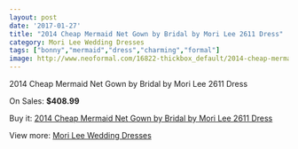 ```yaml
---
layout: post
date: '2017-01-27'
title: "2014 Cheap Mermaid Net Gown by Bridal by Mori Lee 2611 Dress"
category: Mori Lee Wedding Dresses
tags: ["bonny","mermaid","dress","charming","formal"]
image: http://www.neoformal.com/16822-thickbox_default/2014-cheap-mermaid-net-gown-by-bridal-by-mori-lee-2611-dress.jpg
---
```

2014 Cheap Mermaid Net Gown by Bridal by Mori Lee 2611 Dress

On Sales: **$408.99**
<a href="https://www.neoformal.com/en/mori-lee-wedding-dresses-2014/5562-2014-cheap-mermaid-net-gown-by-bridal-by-mori-lee-2611-dress.html"><amp-img layout="responsive" width="600" height="600" src="//www.neoformal.com/16822-thickbox_default/2014-cheap-mermaid-net-gown-by-bridal-by-mori-lee-2611-dress.jpg" alt="2014 Cheap Mermaid Net Gown by Bridal by Mori Lee 2611 Dress 0" /></a>
<a href="https://www.neoformal.com/en/mori-lee-wedding-dresses-2014/5562-2014-cheap-mermaid-net-gown-by-bridal-by-mori-lee-2611-dress.html"><amp-img layout="responsive" width="600" height="600" src="//www.neoformal.com/16823-thickbox_default/2014-cheap-mermaid-net-gown-by-bridal-by-mori-lee-2611-dress.jpg" alt="2014 Cheap Mermaid Net Gown by Bridal by Mori Lee 2611 Dress 1" /></a>
<a href="https://www.neoformal.com/en/mori-lee-wedding-dresses-2014/5562-2014-cheap-mermaid-net-gown-by-bridal-by-mori-lee-2611-dress.html"><amp-img layout="responsive" width="600" height="600" src="//www.neoformal.com/16824-thickbox_default/2014-cheap-mermaid-net-gown-by-bridal-by-mori-lee-2611-dress.jpg" alt="2014 Cheap Mermaid Net Gown by Bridal by Mori Lee 2611 Dress 2" /></a>
<a href="https://www.neoformal.com/en/mori-lee-wedding-dresses-2014/5562-2014-cheap-mermaid-net-gown-by-bridal-by-mori-lee-2611-dress.html"><amp-img layout="responsive" width="600" height="600" src="//www.neoformal.com/16825-thickbox_default/2014-cheap-mermaid-net-gown-by-bridal-by-mori-lee-2611-dress.jpg" alt="2014 Cheap Mermaid Net Gown by Bridal by Mori Lee 2611 Dress 3" /></a>
<a href="https://www.neoformal.com/en/mori-lee-wedding-dresses-2014/5562-2014-cheap-mermaid-net-gown-by-bridal-by-mori-lee-2611-dress.html"><amp-img layout="responsive" width="600" height="600" src="//www.neoformal.com/16826-thickbox_default/2014-cheap-mermaid-net-gown-by-bridal-by-mori-lee-2611-dress.jpg" alt="2014 Cheap Mermaid Net Gown by Bridal by Mori Lee 2611 Dress 4" /></a>

Buy it: [2014 Cheap Mermaid Net Gown by Bridal by Mori Lee 2611 Dress](https://www.neoformal.com/en/mori-lee-wedding-dresses-2014/5562-2014-cheap-mermaid-net-gown-by-bridal-by-mori-lee-2611-dress.html "2014 Cheap Mermaid Net Gown by Bridal by Mori Lee 2611 Dress")

View more: [Mori Lee Wedding Dresses](https://www.neoformal.com/en/67-mori-lee-wedding-dresses-2014 "Mori Lee Wedding Dresses")
